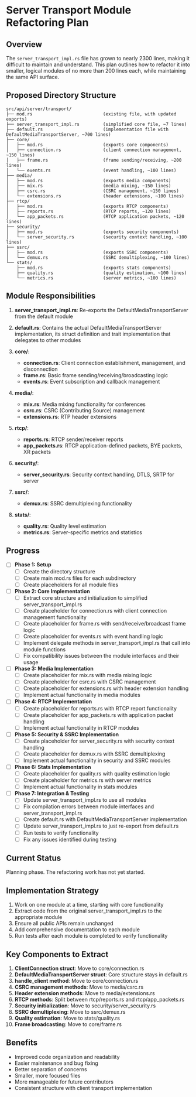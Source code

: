 # Server Transport Module Refactoring Plan

## Overview

The `server_transport_impl.rs` file has grown to nearly 2300 lines, making it difficult to maintain and understand. This plan outlines how to refactor it into smaller, logical modules of no more than 200 lines each, while maintaining the same API surface.

## Proposed Directory Structure

```
src/api/server/transport/
├── mod.rs                           (existing file, with updated exports)
├── server_transport_impl.rs         (simplified core file, ~7 lines)
├── default.rs                       (implementation file with DefaultMediaTransportServer, ~700 lines)
├── core/
│   ├── mod.rs                       (exports core components)
│   ├── connection.rs                (client connection management, ~150 lines)
│   ├── frame.rs                     (frame sending/receiving, ~200 lines)
│   └── events.rs                    (event handling, ~100 lines)
├── media/
│   ├── mod.rs                       (exports media components)
│   ├── mix.rs                       (media mixing, ~150 lines)
│   ├── csrc.rs                      (CSRC management, ~150 lines)
│   └── extensions.rs                (header extensions, ~100 lines)
├── rtcp/
│   ├── mod.rs                       (exports RTCP components)
│   ├── reports.rs                   (RTCP reports, ~120 lines)
│   └── app_packets.rs               (RTCP application packets, ~120 lines)
├── security/
│   ├── mod.rs                       (exports security components)
│   └── server_security.rs           (security context handling, ~100 lines)
├── ssrc/
│   ├── mod.rs                       (exports SSRC components)
│   └── demux.rs                     (SSRC demultiplexing, ~100 lines)
└── stats/
    ├── mod.rs                       (exports stats components)
    ├── quality.rs                   (quality estimation, ~100 lines)
    └── metrics.rs                   (server metrics, ~100 lines)
```

## Module Responsibilities

1. **server_transport_impl.rs**: Re-exports the DefaultMediaTransportServer from the default module
   
2. **default.rs**: Contains the actual DefaultMediaTransportServer implementation, its struct definition and trait implementation that delegates to other modules

3. **core/**:
   - **connection.rs**: Client connection establishment, management, and disconnection
   - **frame.rs**: Basic frame sending/receiving/broadcasting logic
   - **events.rs**: Event subscription and callback management

4. **media/**:
   - **mix.rs**: Media mixing functionality for conferences
   - **csrc.rs**: CSRC (Contributing Source) management
   - **extensions.rs**: RTP header extensions

5. **rtcp/**:
   - **reports.rs**: RTCP sender/receiver reports
   - **app_packets.rs**: RTCP application-defined packets, BYE packets, XR packets

6. **security/**:
   - **server_security.rs**: Security context handling, DTLS, SRTP for server

7. **ssrc/**:
   - **demux.rs**: SSRC demultiplexing functionality

8. **stats/**:
   - **quality.rs**: Quality level estimation
   - **metrics.rs**: Server-specific metrics and statistics

## Progress

- [ ] **Phase 1: Setup**
  - [ ] Create the directory structure
  - [ ] Create main mod.rs files for each subdirectory
  - [ ] Create placeholders for all module files

- [ ] **Phase 2: Core Implementation**
  - [ ] Extract core structure and initialization to simplified server_transport_impl.rs
  - [ ] Create placeholder for connection.rs with client connection management functionality
  - [ ] Create placeholder for frame.rs with send/receive/broadcast frame logic
  - [ ] Create placeholder for events.rs with event handling logic
  - [ ] Implement delegate methods in server_transport_impl.rs that call into module functions
  - [ ] Fix compatibility issues between the module interfaces and their usage

- [ ] **Phase 3: Media Implementation**
  - [ ] Create placeholder for mix.rs with media mixing logic
  - [ ] Create placeholder for csrc.rs with CSRC management
  - [ ] Create placeholder for extensions.rs with header extension handling
  - [ ] Implement actual functionality in media modules

- [ ] **Phase 4: RTCP Implementation**
  - [ ] Create placeholder for reports.rs with RTCP report functionality
  - [ ] Create placeholder for app_packets.rs with application packet handling
  - [ ] Implement actual functionality in RTCP modules

- [ ] **Phase 5: Security & SSRC Implementation**
  - [ ] Create placeholder for server_security.rs with security context handling
  - [ ] Create placeholder for demux.rs with SSRC demultiplexing
  - [ ] Implement actual functionality in security and SSRC modules

- [ ] **Phase 6: Stats Implementation**
  - [ ] Create placeholder for quality.rs with quality estimation logic
  - [ ] Create placeholder for metrics.rs with server metrics
  - [ ] Implement actual functionality in stats modules

- [ ] **Phase 7: Integration & Testing**
  - [ ] Update server_transport_impl.rs to use all modules
  - [ ] Fix compilation errors between module interfaces and server_transport_impl.rs
  - [ ] Create default.rs with DefaultMediaTransportServer implementation
  - [ ] Update server_transport_impl.rs to just re-export from default.rs
  - [ ] Run tests to verify functionality
  - [ ] Fix any issues identified during testing

## Current Status

Planning phase. The refactoring work has not yet started.

## Implementation Strategy

1. Work on one module at a time, starting with core functionality
2. Extract code from the original server_transport_impl.rs to the appropriate module
3. Ensure all public APIs remain unchanged
4. Add comprehensive documentation to each module
5. Run tests after each module is completed to verify functionality

## Key Components to Extract

1. **ClientConnection struct**: Move to core/connection.rs
2. **DefaultMediaTransportServer struct**: Core structure stays in default.rs
3. **handle_client method**: Move to core/connection.rs
4. **CSRC management methods**: Move to media/csrc.rs
5. **Header extension methods**: Move to media/extensions.rs
6. **RTCP methods**: Split between rtcp/reports.rs and rtcp/app_packets.rs
7. **Security initialization**: Move to security/server_security.rs
8. **SSRC demultiplexing**: Move to ssrc/demux.rs
9. **Quality estimation**: Move to stats/quality.rs
10. **Frame broadcasting**: Move to core/frame.rs

## Benefits

- Improved code organization and readability
- Easier maintenance and bug fixing
- Better separation of concerns
- Smaller, more focused files
- More manageable for future contributors
- Consistent structure with client transport implementation 